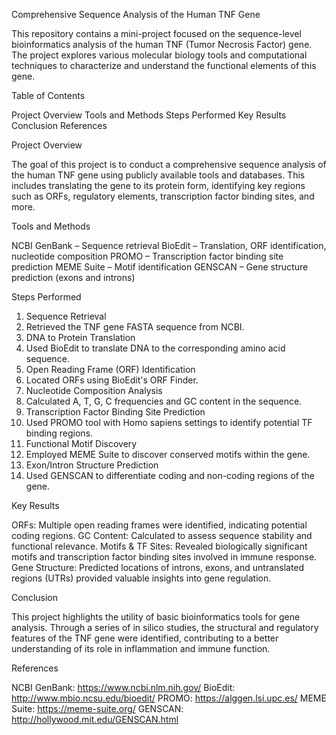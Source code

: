 Comprehensive Sequence Analysis of the Human TNF Gene

This repository contains a mini-project focused on the sequence-level bioinformatics analysis of the human TNF (Tumor Necrosis Factor) gene. The project explores various molecular biology tools and computational techniques to characterize and understand the functional elements of this gene.

Table of Contents

Project Overview
Tools and Methods
Steps Performed
Key Results
Conclusion
References

Project Overview

The goal of this project is to conduct a comprehensive sequence analysis of the human TNF gene using publicly available tools and databases. This includes translating the gene to its protein form, identifying key regions such as ORFs, regulatory elements, transcription factor binding sites, and more.

Tools and Methods

NCBI GenBank – Sequence retrieval
BioEdit – Translation, ORF identification, nucleotide composition
PROMO – Transcription factor binding site prediction
MEME Suite – Motif identification
GENSCAN – Gene structure prediction (exons and introns)

Steps Performed

1. Sequence Retrieval
2. Retrieved the TNF gene FASTA sequence from NCBI.
3. DNA to Protein Translation
4. Used BioEdit to translate DNA to the corresponding amino acid sequence.
5. Open Reading Frame (ORF) Identification
6. Located ORFs using BioEdit's ORF Finder.
7. Nucleotide Composition Analysis
8. Calculated A, T, G, C frequencies and GC content in the sequence.
9. Transcription Factor Binding Site Prediction
10. Used PROMO tool with Homo sapiens settings to identify potential TF binding regions.
11. Functional Motif Discovery
12. Employed MEME Suite to discover conserved motifs within the gene.
13. Exon/Intron Structure Prediction
14. Used GENSCAN to differentiate coding and non-coding regions of the gene.

Key Results

ORFs: Multiple open reading frames were identified, indicating potential coding regions.
GC Content: Calculated to assess sequence stability and functional relevance.
Motifs & TF Sites: Revealed biologically significant motifs and transcription factor binding sites involved in immune response.
Gene Structure: Predicted locations of introns, exons, and untranslated regions (UTRs) provided valuable insights into gene regulation.

Conclusion

This project highlights the utility of basic bioinformatics tools for gene analysis. Through a series of in silico studies, the structural and regulatory features of the TNF gene were identified, contributing to a better understanding of its role in inflammation and immune function.

References

NCBI GenBank: https://www.ncbi.nlm.nih.gov/
BioEdit: http://www.mbio.ncsu.edu/bioedit/
PROMO: https://alggen.lsi.upc.es/
MEME Suite: https://meme-suite.org/
GENSCAN: http://hollywood.mit.edu/GENSCAN.html
